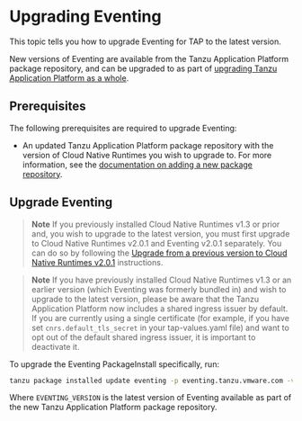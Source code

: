# Upgrading Eventing

This topic tells you how to upgrade Eventing for TAP to the latest version.

New versions of Eventing are available from the Tanzu Application Platform package repository, and can be upgraded to as part of [upgrading Tanzu Application Platform as a whole](https://docs.vmware.com/en/Tanzu-Application-Platform/1.7/tap/upgrading.html).

## <a id='prerecs'></a> Prerequisites

The following prerequisites are required to upgrade Eventing:

- An updated Tanzu Application Platform package repository with the version of Cloud Native Runtimes you wish to upgrade to. For more information, see the [documentation on adding a new package repository](https://docs.vmware.com/en/Tanzu-Application-Platform/1.7/tap/upgrading.html#add-new-package-repository-1).

## <a id='upgrade-eventing'></a> Upgrade Eventing

>**Note** If you previously installed Cloud Native Runtimes v1.3 or prior and, you wish to upgrade to the latest version,
you must first upgrade to Cloud Native Runtimes v2.0.1 and Eventing v2.0.1 separately. You can do so by following the [Upgrade from a previous version to Cloud Native Runtimes v2.0.1](https://docs.vmware.com/en/Cloud-Native-Runtimes-for-VMware-Tanzu/2.0/tanzu-cloud-native-runtimes/GUID-upgrade.html#upgrade-from-a-previous-version-to-cloud-native-runtimes-v201-1)
instructions.

>**Note** If you have previously installed Cloud Native Runtimes v1.3 or an earlier version (which Eventing was formerly bundled in) and wish to upgrade to the latest version,
please be aware that the Tanzu Application Platform now includes a shared ingress issuer by default. If you are currently using a single
certificate (for example, if you have set `cnrs.default_tls_secret` in your tap-values.yaml file) and want to opt out of the default
shared ingress issuer, it is important to deactivate it.

<!-- To learn how to opt out and deactivate the automatic TLS feature, please refer to the documentation: [Opt out from any ingress issuer and deactivate automatic TLS feature](tls-guides-deactivate-autotls.hbs.md). -->

To upgrade the Eventing PackageInstall specifically, run:

```sh
tanzu package installed update eventing -p eventing.tanzu.vmware.com -v EVENTING_VERSION --values-file eventing-values.yaml -n tap-install
```

Where `EVENTING_VERSION` is the latest version of Eventing available as part of the new Tanzu Application Platform package repository.

